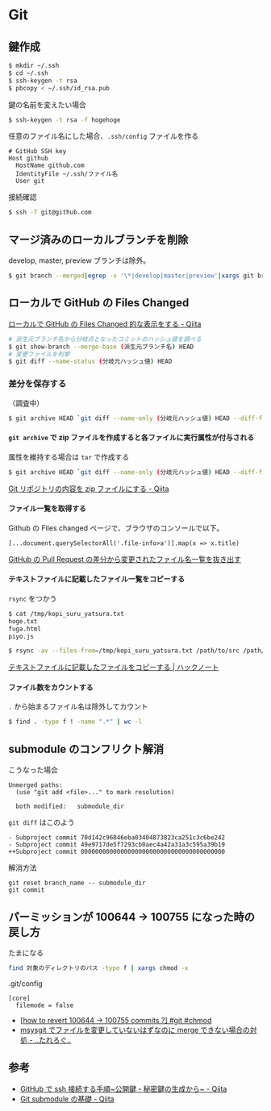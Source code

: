 # Git

## 鍵作成

```sh
$ mkdir ~/.ssh
$ cd ~/.ssh
$ ssh-keygen -t rsa
$ pbcopy < ~/.ssh/id_rsa.pub
```

鍵の名前を変えたい場合

```sh
$ ssh-keygen -t rsa -f hogehoge
```

任意のファイル名にした場合、`.ssh/config` ファイルを作る

```
# GitHub SSH key
Host github
  HostName github.com
  IdentityFile ~/.ssh/ファイル名
  User git
```

接続確認

```sh
$ ssh -T git@github.com
```

## マージ済みのローカルブランチを削除

develop, master, preview ブランチは除外。

```sh
$ git branch --merged|egrep -v '\*|develop|master|preview'|xargs git branch -d
```

## ローカルで GitHub の Files Changed

[ローカルで GitHub の Files Changed 的な表示をする - Qiita](https://qiita.com/small-teton/items/c795f8eed822a27d02a4)

```sh
# 派生元ブランチ名から分岐点となったコミットのハッシュ値を調べる
$ git show-branch --merge-base (派生元ブランチ名) HEAD
# 変更ファイルを列挙
$ git diff --name-status (分岐元ハッシュ値) HEAD
```

### 差分を保存する

（調査中）

```sh
$ git archive HEAD `git diff --name-only (分岐元ハッシュ値) HEAD --diff-filter=d` -o ~/Downloads/archive.zip
```

#### `git archive` で zip ファイルを作成すると各ファイルに実行属性が付与される

属性を維持する場合は `tar` で作成する

```sh
$ git archive HEAD `git diff --name-only (分岐元ハッシュ値) HEAD --diff-filter=d` -o ~/Downloads/archive.tar
```

[Git リポジトリの内容を zip ファイルにする - Qiita](https://qiita.com/usamik26/items/9a2d14aea30cb01a60c6)

#### ファイル一覧を取得する

Github の Files changed ページで、ブラウザのコンソールで以下。

```
[...document.querySelectorAll('.file-info>a')].map(x => x.title)
```

[GitHub の Pull Request の差分から変更されたファイル名一覧を抜き出す](https://mseeeen.msen.jp/extract-diff-file-names-from-github-pull-request/)

#### テキストファイルに記載したファイル一覧をコピーする

`rsync` をつかう

```sh
$ cat /tmp/kopi_suru_yatsura.txt
hoge.txt
fuga.html
piyo.js

$ rsync -av --files-from=/tmp/kopi_suru_yatsura.txt /path/to/src /path/to/dest/
```

[テキストファイルに記載したファイルをコピーする | ハックノート](https://hacknote.jp/archives/28858/)

#### ファイル数をカウントする

`.` から始まるファイル名は除外してカウント

```sh
$ find . -type f ! -name ".*" | wc -l
```

## submodule のコンフリクト解消

こうなった場合

```git
Unmerged paths:
  (use "git add <file>..." to mark resolution)

  both modified:   submodule_dir
```

`git diff` はこのよう

```git
- Subproject commit 70d142c96846eba03404873823ca251c3c6be242
- Subproject commit 49e9717de5f7293cb0aec4a42a31a3c595a39b19
++Subproject commit 0000000000000000000000000000000000000000
```

解消方法

```git
git reset branch_name -- submodule_dir
git commit
```

## パーミッションが 100644 → 100755 になった時の戻し方

たまになる

```bash
find 対象のディレクトリのパス -type f | xargs chmod -x
```

.git/config

```
[core]
  filemode = false
```

- [\[how to revert 100644 → 100755 commits ?\] \#git \#chmod](https://gist.github.com/liitfr/86c77bf0ea4a627ab9b62ad30c32c251)
- [msysgit でファイルを変更していないはずなのに merge できない場合の対処 \- \.\.たれろぐ\.\.](https://naga-sawa.hatenadiary.org/entry/20101220/1292806729)

## 参考

- [GitHub で ssh 接続する手順~公開鍵・秘密鍵の生成から~ - Qiita](https://qiita.com/shizuma/items/2b2f873a0034839e47ce)
- [Git submodule の基礎 - Qiita](https://qiita.com/sotarok/items/0d525e568a6088f6f6bb)

